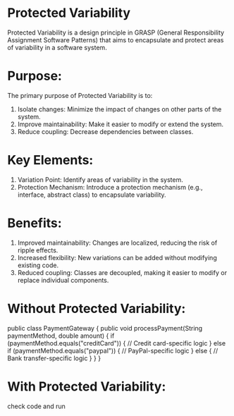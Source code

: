 # Protected Variability
Protected Variability is a design principle in GRASP (General Responsibility Assignment Software Patterns) that aims to encapsulate and protect areas of variability in a software system.


# Purpose: 
The primary purpose of Protected Variability is to:


1. Isolate changes: Minimize the impact of changes on other parts of the system.
2. Improve maintainability: Make it easier to modify or extend the system.
3. Reduce coupling: Decrease dependencies between classes.

# Key Elements:


1. Variation Point: Identify areas of variability in the system.
2. Protection Mechanism: Introduce a protection mechanism (e.g., interface, abstract class) to encapsulate variability.


# Benefits:


1. Improved maintainability: Changes are localized, reducing the risk of ripple effects.
2. Increased flexibility: New variations can be added without modifying existing code.
3. Reduced coupling: Classes are decoupled, making it easier to modify or replace individual components.

# Without Protected Variability:



public class PaymentGateway {
    public void processPayment(String paymentMethod, double amount) {
        if (paymentMethod.equals("creditCard")) {
            // Credit card-specific logic
        } else if (paymentMethod.equals("paypal")) {
            // PayPal-specific logic
        } else {
            // Bank transfer-specific logic
        }
    }
}



# With Protected Variability:
check code and run


